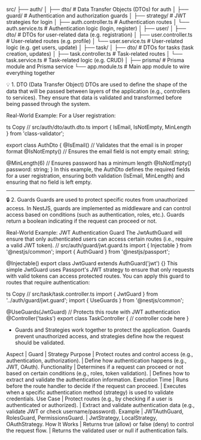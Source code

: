 src/
├── auth/
│ ├── dto/ # Data Transfer Objects (DTOs) for auth
│ ├── guard/ # Authentication and authorization guards
│ ├── strategy/ # JWT strategies for login
│ ├── auth.controller.ts # Authentication routes
│ └── auth.service.ts # Authentication logic (login, register)
│
├── user/
│ ├── dto/ # DTOs for user-related data (e.g. registration)
│ ├── user.controller.ts # User-related routes (e.g. profile)
│ └── user.service.ts # User-related logic (e.g. get users, update)
│
├── task/
│ ├── dto/ # DTOs for tasks (task creation, updates)
│ ├── task.controller.ts # Task-related routes
│ └── task.service.ts # Task-related logic (e.g. CRUD)
│
├── prisma/ # Prisma module and Prisma service
└── app.module.ts # Main app module to wire everything together

💡 1. DTO (Data Transfer Object)
DTOs are used to define the shape of the data that will be passed between layers of the application (e.g., controllers to services). They ensure that data is validated and transformed before being passed through the system.

Real-World Example:
For a User registration:

ts
Copy
// src/auth/dto/auth.dto.ts
import { IsEmail, IsNotEmpty, MinLength } from 'class-validator';

export class AuthDto {
@IsEmail() // Validates that the email is in proper format
@IsNotEmpty() // Ensures the email field is not empty
email: string;

@MinLength(6) // Ensures password has a minimum length
@IsNotEmpty()
password: string;
}
In this example, the AuthDto defines the required fields for a user registration, ensuring both validation (IsEmail, MinLength) and ensuring that no field is left empty.

---

🔒 2. Guards
Guards are used to protect specific routes from unauthorized access. In NestJS, guards are implemented as middleware and can control access based on conditions (such as authentication, roles, etc.). Guards return a boolean indicating if the request can proceed or not.

Real-World Example: JWT Authentication Guard
The JwtAuthGuard will ensure that only authenticated users can access certain routes (i.e., require a valid JWT token).
// src/auth/guard/jwt.guard.ts
import { Injectable } from '@nestjs/common';
import { AuthGuard } from '@nestjs/passport';

@Injectable()
export class JwtGuard extends AuthGuard('jwt') {}
This simple JwtGuard uses Passport's JWT strategy to ensure that only requests with valid tokens can access protected routes. You can apply this guard to routes that require authentication:

ts
Copy
// src/task/task.controller.ts
import { JwtGuard } from '../auth/guard/jwt.guard';
import { UseGuards } from '@nestjs/common';

@UseGuards(JwtGuard) // Protects this route with JWT authentication
@Controller('tasks')
export class TaskController {
// controller code here
}

- Guards and Strategies work together to protect the application. Guards prevent unauthorized access, and strategies define how the request should be validated.

Aspect | Guard | Strategy
Purpose | Protect routes and control access (e.g., authentication, authorization). | Define how authentication happens (e.g., JWT, OAuth).
Functionality | Determines if a request can proceed or not based on certain conditions (e.g., roles, token validation). | Defines how to extract and validate the authentication information.
Execution Time | Runs before the route handler to decide if the request can proceed. | Executes when a specific authentication method (strategy) is used to validate credentials.
Use Case | Protect routes (e.g., by checking if a user is authenticated or authorized). | Extract and validate authentication data (e.g., validate JWT or check username/password).
Example | JWTAuthGuard, RolesGuard, PermissionsGuard. | JwtStrategy, LocalStrategy, OAuthStrategy.
How It Works | Returns true (allow) or false (deny) to control the request flow. | Returns the validated user or null if authentication fails.
